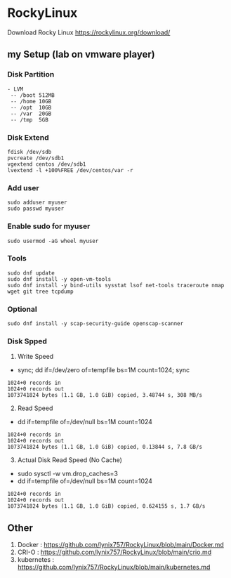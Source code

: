 # RockyLinux
Download Rocky Linux
https://rockylinux.org/download/

## my Setup (lab on vmware player)
### Disk Partition 
```
- LVM
 -- /boot 512MB
 -- /home 10GB
 -- /opt  10GB
 -- /var  20GB
 -- /tmp  5GB
 ```
### Disk Extend
 ```
fdisk /dev/sdb
pvcreate /dev/sdb1
vgextend centos /dev/sdb1
lvextend -l +100%FREE /dev/centos/var -r
 ```

### Add user
```
sudo adduser myuser
sudo passwd myuser
```

### Enable sudo for myuser
```
sudo usermod -aG wheel myuser
```

### Tools
```
sudo dnf update
sudo dnf install -y open-vm-tools
sudo dnf install -y bind-utils sysstat lsof net-tools traceroute nmap wget git tree tcpdump
```

### Optional
```
sudo dnf install -y scap-security-guide openscap-scanner
```

### Disk Spped
1. Write Speed
- sync; dd if=/dev/zero of=tempfile bs=1M count=1024; sync
```
1024+0 records in
1024+0 records out
1073741824 bytes (1.1 GB, 1.0 GiB) copied, 3.48744 s, 308 MB/s
```
2. Read Speed
- dd if=tempfile of=/dev/null bs=1M count=1024
```
1024+0 records in
1024+0 records out
1073741824 bytes (1.1 GB, 1.0 GiB) copied, 0.13844 s, 7.8 GB/s
```
3. Actual Disk Read Speed (No Cache)
- sudo sysctl -w vm.drop_caches=3
- dd if=tempfile of=/dev/null bs=1M count=1024
```
1024+0 records in
1024+0 records out
1073741824 bytes (1.1 GB, 1.0 GiB) copied, 0.624155 s, 1.7 GB/s
```

## Other
1. Docker : https://github.com/lynix757/RockyLinux/blob/main/Docker.md
2. CRI-O : https://github.com/lynix757/RockyLinux/blob/main/crio.md
3. kubernetes : https://github.com/lynix757/RockyLinux/blob/main/kubernetes.md



